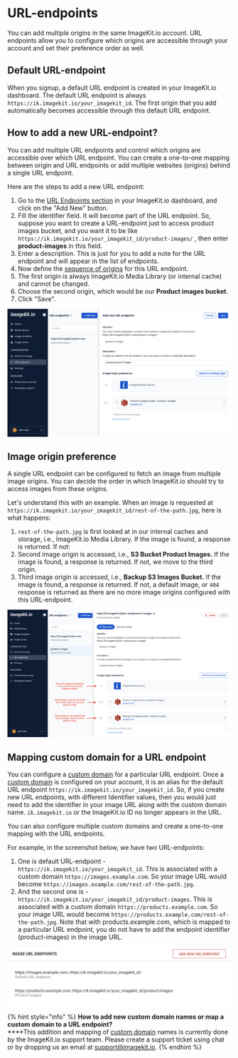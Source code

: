 # URL-endpoints

You can add multiple origins in the same ImageKit.io account. URL endpoints allow you to configure which origins are accessible through your account and set their preference order as well.

## Default URL-endpoint

When you signup, a default URL endpoint is created in your ImageKit.io dashboard. The default URL endpoint is always `https://ik.imagekit.io/your_imagekit_id`. The first origin that you add automatically becomes accessible through this default URL endpoint.

## How to add a new URL-endpoint?

You can add multiple URL endpoints and control which origins are accessible over which URL endpoint. You can create a one-to-one mapping between origin and URL endpoints or add multiple websites (origins) behind a single URL endpoint.

Here are the steps to add a new URL endpoint:

1. Go to the [URL Endpoints section](https://imagekit.io/dashboard/url-endpoint) in your ImageKit.io dashboard, and click on the "Add New" button.
2. Fill the identifier field. It will become part of the URL endpoint. So, suppose you want to create a URL-endpoint just to access product images bucket, and you want it to be like `https://ik.imagekit.io/your_imagekit_id/product-images/`  , then enter **product-images** in this field.
3. Enter a description. This is just for you to add a note for the URL endpoint and will appear in the list of endpoints.
4. Now define the [sequence of origins](url-endpoints.md#image-origin-preference) for this URL endpoint.
5. The first origin is always ImageKit.io Media Library (or internal cache) and cannot be changed.
6. Choose the second origin, which would be our **Product images bucket**.
7. Click "Save".

![Add a URL pattern exclusive for one category (eg. product images)](<../.gitbook/assets/add-url-endpoint.png>)

## Image origin preference

A single URL endpoint can be configured to fetch an image from multiple image origins. You can decide the order in which ImageKit.io should try to access images from these origins.

Let's understand this with an example. When an image is requested at `https://ik.imagekit.io/your_imagekit_id/rest-of-the-path.jpg`, here is what happens:

1. `rest-of-the-path.jpg` is first looked at in our internal caches and storage, i.e., ImageKit.io Media Library. If the image is found, a response is returned. If not:
2. Second image origin is accessed, i.e., **S3 Bucket Product Images.** If the image is found, a response is returned. If not, we move to the third origin.
3. Third image origin is accessed, i.e., **Backup S3 Images Bucket.** If the image is found, a response is returned. If not, a default image, or `404` response is returned as there are no more image origins configured with this URL-endpoint.

![Image Origin Preference](<../.gitbook/assets/image-origin-preference.png>)

## Mapping custom domain for a URL endpoint

You can configure a [custom domain](../testing-and-infrastructure-setup/using-custom-domain-name.md) for a particular URL endpoint. Once a [custom domain](../testing-and-infrastructure-setup/using-custom-domain-name.md) is configured on your account, it is an alias for the default URL endpoint `https://ik.imagekit.io/your_imagekit_id`. So, if you create new URL endpoints, with different Identifier values, then you would just need to add the identifier in your image URL along with the custom domain name. `ik.imagekit.io` or the ImageKit.io ID no longer appears in the URL.

You can also configure multiple custom domains and create a one-to-one mapping with the URL endpoints.

For example, in the screenshot below, we have two URL-endpoints:

1. One is default URL-endpoint - `https://ik.imagekit.io/your_imagekit_id`. This is associated with a custom domain `https://images.example.com`. So your image URL would become `https://images.example.com/rest-of-the-path.jpg`.
2. And the second one is  - `https://ik.imagekit.io/your_imagekit_id/product-images`. This is associated with a custom domain `https://products.example.com`. So your image URL would become `https://products.example.com/rest-of-the-path.jpg`. Note that with products.example.com, which is mapped to a particular URL endpoint, you do not have to add the endpoint identifier (product-images) in the image URL.

![Custom domain mapping with URL-endpoints](../.gitbook/assets/kmnj8dvxjtf8azd6tq7p.png)

{% hint style="info" %}
**How to add new custom domain names or map a custom domain to a URL endpoint?**\
****This addition and mapping of [custom domain](../testing-and-infrastructure-setup/using-custom-domain-name.md) names is currently done by the ImageKit.io support team. Please create a support ticket using chat or by dropping us an email at support@imagekit.io.
{% endhint %}
